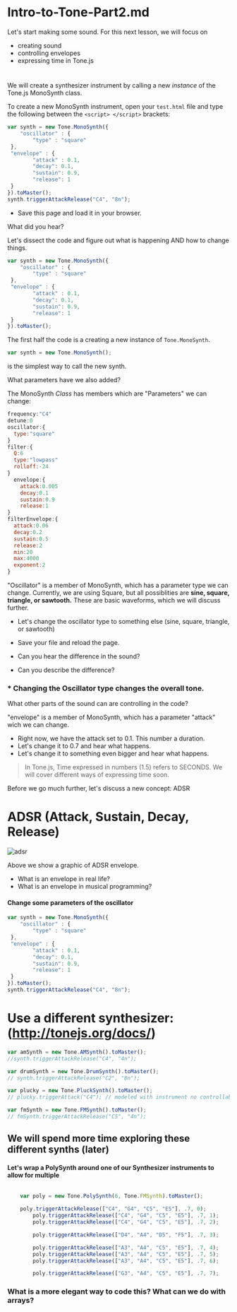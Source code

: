 # Intro-to-Tone-Part2.md
Let's start making some sound. For this next lesson, we will focus on
- creating sound
- controlling envelopes
- expressing time in Tone.js

#  

We will create a synthesizer instrument by calling a new *instance* of the Tone.js MonoSynth class.

To create a new MonoSynth instrument, open your `test.html` file and type the following between the `<script> </script>` brackets:

``` javascript
var synth = new Tone.MonoSynth({
	"oscillator" : {
		"type" : "square"
 },
 "envelope" : {
		"attack" : 0.1,
		"decay": 0.1,
		"sustain": 0.9,
		"release": 1
 }
}).toMaster();
synth.triggerAttackRelease("C4", "8n");
```
- Save this page and load it in your browser.

What did you hear?


Let's dissect the code and figure out what is happening AND how to change things.

```javascript
var synth = new Tone.MonoSynth({
	"oscillator" : {
		"type" : "square"
 },
 "envelope" : {
		"attack" : 0.1,
		"decay": 0.1,
		"sustain": 0.9,
		"release": 1
 }
}).toMaster();
```

The first half the code is a creating a new instance of ```Tone.MonoSynth```.
```javascript
var synth = new Tone.MonoSynth();
```

is the simplest way to call the new synth.

What parameters have we also added?

The MonoSynth *Class* has members which are "Parameters" we can change:
```javascript
frequency:"C4"
detune:0
oscillator:{
  type:"square"
}
filter:{
  Q:6
  type:"lowpass"
  rolloff:-24
}
  envelope:{
    attack:0.005
    decay:0.1
    sustain:0.9
    release:1
}
filterEnvelope:{
  attack:0.06
  decay:0.2
  sustain:0.5
  release:2
  min:20
  max:4000
  exponent:2
}
```

"Oscillator" is a member of MonoSynth, which has a parameter type we can change. Currently, we are using Square, but all possiblities are **sine, square, triangle, or sawtooth.** These are basic waveforms, which we will discuss further.

- Let's change the oscillator type to something else (sine, square, triangle, or sawtooth)
- Save your file and reload the page.

- Can you hear the difference in the sound?
- Can you describe the difference?


### \* Changing the Oscillator type changes the overall tone.

What other parts of the sound can are controlling in the code?

"envelope" is a member of MonoSynth, which has a parameter "attack" wich we can change.

- Right now, we have the attack set to 0.1. This number a duration.
- Let's change it to 0.7 and hear what happens.
- Let's change it to something even bigger and hear what happens.

> In Tone.js, Time expressed in numbers (1.5) refers to SECONDS. We will cover different ways of expressing time soon.

Before we go much further, let's discuss a new concept: ADSR

# ADSR (Attack, Sustain, Decay, Release)

![adsr](https://upload.wikimedia.org/wikipedia/commons/e/ea/ADSR_parameter.svg "adsr_image")

Above we show a graphic of ADSR envelope.
- What is an envelope in real life?
- What is an envelope in musical programming?

#### Change some parameters of the oscillator

``` javascript
var synth = new Tone.MonoSynth({
	"oscillator" : {
		"type" : "square"
 },
 "envelope" : {
		"attack" : 0.1,
		"decay": 0.1,
		"sustain": 0.9,
		"release": 1
 }
}).toMaster();
synth.triggerAttackRelease("C4", "8n");
```

# Use a different synthesizer: (http://tonejs.org/docs/)

```javascript
var amSynth = new Tone.AMSynth().toMaster();
//synth.triggerAttackRelease("C4", "4n");

var drumSynth = new Tone.DrumSynth().toMaster();
// synth.triggerAttackRelease("C2", "8n");

var plucky = new Tone.PluckSynth().toMaster();
// plucky.triggerAttack("C4"); // modeled with instrument no controllable sustain

var fmSynth = new Tone.FMSynth().toMaster();
// fmSynth.triggerAttackRelease("C5", "4n");

```
## We will spend more time exploring these different synths (later)

#### Let's wrap a PolySynth around one of our Synthesizer instruments to allow for multiple

```javascript

    var poly = new Tone.PolySynth(6, Tone.FMSynth).toMaster();

    poly.triggerAttackRelease(["C4", "G4", "C5", "E5"], .7, 0);
		poly.triggerAttackRelease(["C4", "G4", "C5", "E5"], .7, 1);
		poly.triggerAttackRelease(["C4", "G4", "C5", "E5"], .7, 2);

		poly.triggerAttackRelease(["D4", "A4", "D5", "F5"], .7, 3);

		poly.triggerAttackRelease(["A3", "A4", "C5", "E5"], .7, 4);
		poly.triggerAttackRelease(["A3", "A4", "C5", "E5"], .7, 5);
		poly.triggerAttackRelease(["A3", "A4", "C5", "E5"], .7, 6);

		poly.triggerAttackRelease(["G3", "A4", "C5", "E5"], .7, 7);
```


### What is a more elegant way to code this? What can we do with arrays?
